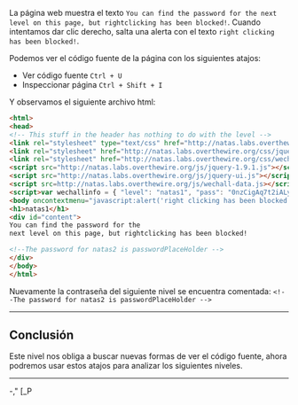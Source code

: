 La página web muestra el texto `You can find the password for the next level on this page, but rightclicking has been blocked!`. Cuando intentamos dar clic derecho, salta una alerta con el texto `right clicking has been blocked!`.

Podemos ver el código fuente de la página con los siguientes atajos:
* Ver código fuente `Ctrl + U`
* Inspeccionar página `Ctrl + Shift + I`

Y observamos el siguiente archivo html:

```html
<html>
<head>
<!-- This stuff in the header has nothing to do with the level -->
<link rel="stylesheet" type="text/css" href="http://natas.labs.overthewire.org/css/level.css">
<link rel="stylesheet" href="http://natas.labs.overthewire.org/css/jquery-ui.css" />
<link rel="stylesheet" href="http://natas.labs.overthewire.org/css/wechall.css" />
<script src="http://natas.labs.overthewire.org/js/jquery-1.9.1.js"></script>
<script src="http://natas.labs.overthewire.org/js/jquery-ui.js"></script>
<script src=http://natas.labs.overthewire.org/js/wechall-data.js></script><script src="http://natas.labs.overthewire.org/js/wechall.js"></script>
<script>var wechallinfo = { "level": "natas1", "pass": "0nzCigAq7t2iALyvU9xcHlYN4MlkIwlq" };</script></head>
<body oncontextmenu="javascript:alert('right clicking has been blocked!');return false;">
<h1>natas1</h1>
<div id="content">
You can find the password for the
next level on this page, but rightclicking has been blocked!

<!--The password for natas2 is passwordPlaceHolder -->
</div>
</body>
</html>

```

Nuevamente la contraseña del siguiente nivel se encuentra comentada:
`<!--The password for natas2 is passwordPlaceHolder -->`

---
## **Conclusión**

Este nivel nos obliga a buscar nuevas formas de ver el código fuente, ahora podremos usar estos atajos para analizar los siguientes niveles.

---
-,"
[_P